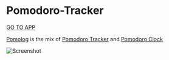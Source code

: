 # Pomodoro-Tracker
[GO TO APP](https://berkinakkaya.github.io/Pomodoro-Tracker)

[Pomolog](pomolog-berkinakkaya.web.app) is the mix of [Pomodoro Tracker][tracker] and [Pomodoro Clock](clock)

![Screenshot](https://berkinakkaya.github.io/Pomodoro-Tracker/img/Screenshot.jpg)

[tracker]: https://github.com/BerkinAKKAYA/Pomodoro-Tracker
[clock]: https://github.com/BerkinAKKAYA/Pomodoro-Clock
